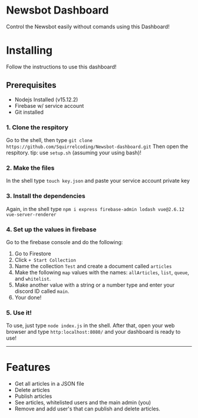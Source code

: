 # Newsbot Dashboard
Control the Newsbot easily without comands using this Dashboard!

# Installing
Follow the instructions to use this dashboard!

## Prerequisites
- Nodejs Installed (v15.12.2)
- Firebase w/ service account
- Git installed

### 1. Clone the respitory
Go to the shell, then type `git clone https://github.com/Squirrelcoding/Newsbot-dashboard.git`
Then open the respitory. tip: use `setup.sh` (assuming your using bash)!

### 2. Make the files
In the shell type `touch key.json` and paste your service account private key

### 3. Install the dependencies
Again, in the shell type `npm i express firebase-admin lodash vue@2.6.12 vue-server-renderer`

### 4. Set up the values in firebase
Go to the firebase console and do the following:
1. Go to Firestore
2. Click `+ Start Collection`
3. Name the collection `Test` and create a document called `articles`
4. Make the following `map` values with the names: `allArticles`, `list`, `queue`, and `whitelist`.
5. Make another value with a string or a number type and enter your discord ID called `main`.
6. Your done!

### 5. Use it!

To use, just type `node index.js` in the shell. After that, open your web browser and type `http:localhost:8080/` and your dashboard is ready to use!

---
# Features
- Get all articles in a JSON file
- Delete articles
- Publish articles
- See articles, whitelisted users and the main admin (you)
- Remove and add user's that can publish and delete articles.
